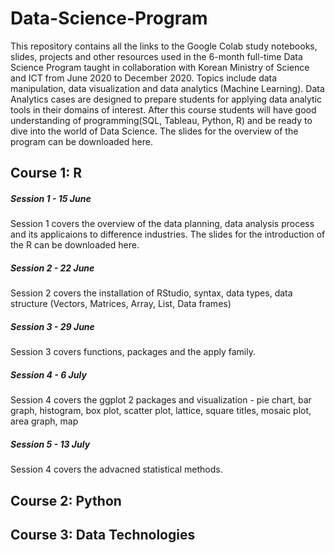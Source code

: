 # Data-Science-Program 

This repository contains all the links to the Google Colab study notebooks, slides, projects and other resources used in the 6-month full-time Data Science 
Program taught in collaboration with Korean Ministry of Science and ICT from June 2020 to December 2020.
Topics include data manipulation, data visualization and data analytics (Machine Learning). Data Analytics cases are designed 
to prepare students for applying data analytic tools in their domains of interest. After this course students will have good understanding 
of programming(SQL, Tableau, Python, R) and be ready to dive into the world of Data Science. The slides for the overview of the program can be downloaded here.

## Course 1: R 

##### Session 1 - 15 June
Session 1 covers the overview of the data planning, data analysis process and its applicaions to difference industries. The slides for the introduction of the R can be downloaded here. 

##### Session 2 - 22 June
Session 2 covers the installation of RStudio, syntax, data types, data structure (Vectors, Matrices, Array, List, Data frames) 

##### Session 3 - 29 June
Session 3 covers functions, packages and the apply family.

##### Session 4 - 6 July
Session 4 covers the ggplot 2 packages and visualization - pie chart, bar graph, histogram, box plot, scatter plot, lattice, square titles, mosaic plot, area graph, map 
 
##### Session 5 - 13 July 
Session 4 covers the advacned statistical methods. 


## Course 2: Python 

## Course 3: Data Technologies 
